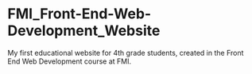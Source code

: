 # FMI_Front-End-Web-Development_Website
My first educational website for 4th grade students, created in the Front End Web Development course at FMI.
